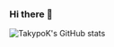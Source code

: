 ### Hi there 👋

![TakypoK's GitHub stats](https://github-readme-stats.vercel.app/api?username=TakypoK&theme=calm)
